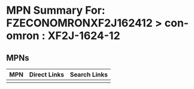 



# MPN Summary For: FZECONOMRONXF2J162412 > con-omron : XF2J-1624-12

## MPNs
  

|MPN|Direct Links|Search Links|
| :--- | :--- | :--- |
||||
